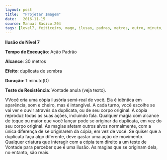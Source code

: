 ```yaml
---
layout: post
title:  "Projetar Imagem"
date:   2016-11-15
source: Manual Básico.204
tags: [level7, feiticeiro, mago, ilusao, padrao, metros, outro, minuto, vontade, anula]
---
```


**Ilusão de Nível 7**

**Tempo de Execução**: Ação Padrão

**Alcance**: 30 metros

**Efeito**: duplicata de sombra

**Duração**: 1 minuto(D)

**Teste de Resistência**: Vontade anula (veja texto).

VVocê cria uma cópia ilusória semi-real de você. 
Ela é idêntica em aparência, som e cheiro, mas é intangível. A cada turno, você escolhe se vai ver e ouvir através da duplicata, ou de seu corpo original.
A cópia reproduz todas as suas ações, incluindo fala. 
Qualquer magia com alcance de toque ou maior que você lançar pode se originar da duplicata, em vez do seu corpo original. 
As magias afetam outros alvos normalmente, com a única diferença de se originarem da cópia, em vez de você.
Se quiser que a duplicata faça algo diferente, deve gastar uma ação de movimento.
Qualquer criatura que interagir com a cópia tem direito a um teste de Vontade para perceber que é uma ilusão. As magias que se originam dela, no entanto, são reais.